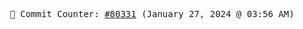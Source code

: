 <p align="center">
    <samp>
        📮 Commit Counter: <a href="https://github.com/Javascript-void0/Javascript-void0/commits/main">#80331</a> (January 27, 2024 @ 03:56 AM)
    </samp>
</p>